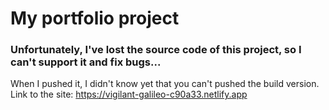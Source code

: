 # My portfolio project
### Unfortunately, I've lost the source code of this project, so I can't support it and fix bugs...
When I pushed it, I didn't know yet that you can't pushed the build version.
Link to the site: https://vigilant-galileo-c90a33.netlify.app
